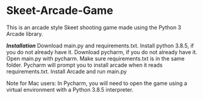 # Skeet-Arcade-Game

This is an arcade style Skeet shooting game made using the Python 3 Arcade library.

___Installation___
Download main.py and requirements.txt.
Install python 3.8.5, if you do not already have it.
Download pycharm, if you do not already have it.
Open main.py with pycharm. Make sure requirements.txt is in the same folder.
Pycharm will prompt you to install arcade when it reads requirements.txt.
Install Arcade and run main.py

Note for Mac users: In Pycharm, you will need to open the game using a virtual environment with a Python 3.8.5 interpreter.
